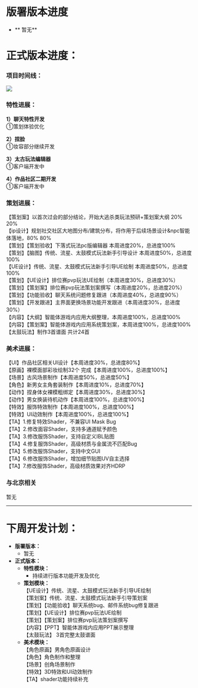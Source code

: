 # 版署版本进度
+ ** 暂无**

# 正式版本进度：
### 项目时间线：
![](https://cdn.nlark.com/yuque/0/2025/png/12926950/1737110677127-254ba57c-e5aa-4e1d-8548-59217af2cdc9.png)

### 特性进展：   
**1）聊天特性开发**  
①策划体验优化  
  
**2）捏脸**  
①妆容部分继续开发  
  
**3）太古玩法编辑器**  
①客户端开发中    
  
**4）作品社区二期开发**  
①客户端开发中  
   

### 策划进展：
 【策划案】以首次过会的部分结论，开始大逃杀类玩法预研+策划案大纲   20%  20%  
【ip设计】规划社交社区大地图分布/建筑分布，将作用于后续场景设计&npc智能体落地，80% 80%  
【策划】【策划验收】下落式玩法pc版编辑器    本周进度20%，总进度100%  
【策划】【脑图】传统、流星、太鼓模式玩法新手引导设计    本周进度50%，总进度100%  
【UE设计】传统、流星、太鼓模式玩法新手引导UE绘制   本周进度50%，总进度100%  
【策划】【UE设计】排位赛pvp玩法UE绘制（本周进度30%，总进度30%）  
【策划】【策划案】排位赛pvp玩法策划案撰写（本周进度20%，总进度20%）  
【策划】【功能验收】聊天系统问题修复跟进（本周进度40%，总进度90%）  
【策划】【开发跟进】主界面更换场景功能开发跟进（本周进度30%，总进度30%）  
【内容】【大纲】智能体游戏内应用大纲整理，本周进度100%，总进度100%  
【内容】【策划案】智能体游戏内应用系统策划案，本周进度100%，总进度100%  
【太鼓玩法】制作3首谱面 共计24首

### 美术进展：
 【UI】作品社区相关UI设计【本周进度30%，总进度80%】  
【原画】裸模面部彩妆绘制32个 完成【本周进度100%，总进度100%】  
【场景】古风场景制作【本周进度50%，总进度50%】  
【角色】新男女主角套装制作【本周进度10%，总进度70%】  
【动作】捏身体女裸模粗绑定【本周进度30%，总进度30%】  
【动作】男女换装待机动作【本周进度100%，总进度100%】  
【特效】服饰特效制作【本周进度100%，总进度100%】  
【特效】UI动效制作【本周进度100%，总进度100%】  
【TA】1.修复特效Shader，不兼容UI Mask Bug  
【TA】2.修改面容Shader，支持多通道赋予颜色  
【TA】3.修改服饰Shader，支持自定义IBL贴图  
【TA】4.修复服饰Shader，高级材质与金属流不匹配Bug  
【TA】5.修改服饰Shader，支持中文GUI  
【TA】6.修改服饰Shader，增加细节贴图UV自主选择  
【TA】7.修改服饰Shader，高级材质效果对齐HDRP  

###  与北京相关                       
暂无 

---

# 下周开发计划：
+ **版署版本：**
    -   暂无
+ **正式版本：**
    - **特性模块：**
        *  持续进行版本功能开发及优化
    - **策划模块：**  
 【UE设计】传统、流星、太鼓模式玩法新手引导UE绘制   
【策划案】传统、流星、太鼓模式玩法新手引导策划案  
【策划】【功能验收】聊天系统bug、邮件系统bug修复跟进  
【策划】【UE设计】排位赛pvp玩法UE绘制  
【策划】【策划案】排位赛pvp玩法策划案撰写  
【内容】【PPT】智能体游戏内应用PPT展示整理  
【太鼓玩法】 3首完整太鼓谱面  
    -  **美术模块：**  
 【角色原画】男角色原画设计  
【角色】角色制作和整理  
【场景】创角场景制作  
【特效】3D特效和UI动效制作  
【TA】shader功能持续补充  


